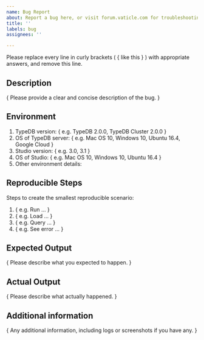 ```yaml
---
name: Bug Report
about: Report a bug here, or visit forum.vaticle.com for troubleshooting discussions
title: ''
labels: bug
assignees: ''

---
```


Please replace every line in curly brackets ( { like this } ) with appropriate answers, and remove this line.

## Description

{ Please provide a clear and concise description of the bug. }

## Environment

1. TypeDB version: { e.g. TypeDB 2.0.0, TypeDB Cluster 2.0.0 }
2. OS of TypeDB server: { e.g. Mac OS 10, Windows 10, Ubuntu 16.4, Google Cloud }
3. Studio version: { e.g. 3.0, 3.1 }
4. OS of Studio: { e.g. Mac OS 10, Windows 10, Ubuntu 16.4 }
5. Other environment details:

## Reproducible Steps

Steps to create the smallest reproducible scenario:

1. { e.g. Run ... }
2. { e.g. Load ... }
3. { e.g. Query ... }
4. { e.g. See error ... }

## Expected Output

{ Please describe what you expected to happen. }

## Actual Output

{ Please describe what actually happened. }

## Additional information

{ Any additional information, including logs or screenshots if you have any. }
